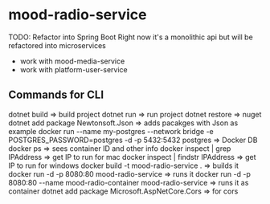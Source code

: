 # mood-radio-service
TODO: Refactor into Spring Boot
Right now it's a monolithic api but will be refactored into microservices
- work with mood-media-service
- work with platform-user-service

## Commands for CLI
dotnet build => build project
dotnet run => run project
dotnet restore => nuget
dotnet add package Newtonsoft.Json => adds pacakges with Json as example
docker run --name my-postgres --network bridge -e POSTGRES_PASSWORD=postgres -d -p 5432:5432 postgres
=> Docker DB
docker ps => sees container ID and other info
docker inspect <CONTAINER ID> | grep IPAddress => get IP to run for mac
docker inspect <CONTAINER ID> | findstr IPAddress => get IP to run for windows
docker build -t mood-radio-service . => builds it
docker run -d -p 8080:80 mood-radio-service => runs it
docker run -d -p 8080:80 --name mood-radio-container mood-radio-service => runs it as container
dotnet add package Microsoft.AspNetCore.Cors => for cors
